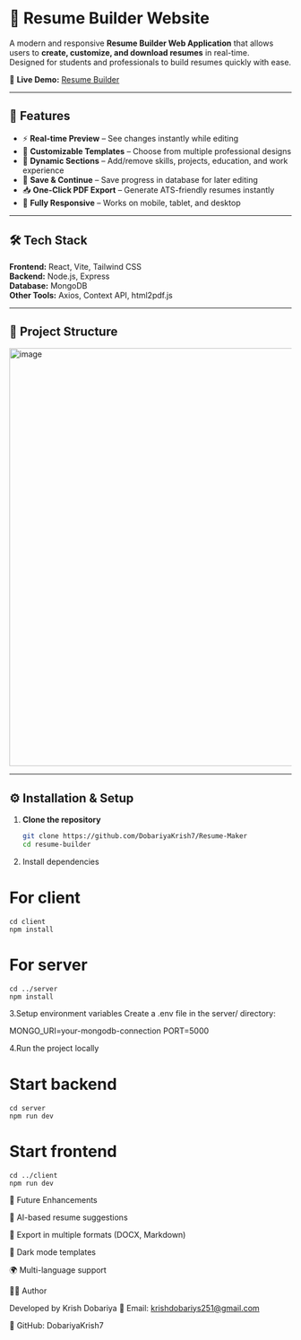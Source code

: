# 📄 Resume Builder Website  

A modern and responsive **Resume Builder Web Application** that allows users to **create, customize, and download resumes** in real-time.  
Designed for students and professionals to build resumes quickly with ease.  

🔗 **Live Demo:** [Resume Builder](https://resume-maker-dk.vercel.app/)  
 

---

## 🚀 Features  

- ⚡ **Real-time Preview** – See changes instantly while editing  
- 🎨 **Customizable Templates** – Choose from multiple professional designs  
- 📝 **Dynamic Sections** – Add/remove skills, projects, education, and work experience  
- 💾 **Save & Continue** – Save progress in database for later editing  
- 📥 **One-Click PDF Export** – Generate ATS-friendly resumes instantly  
- 📱 **Fully Responsive** – Works on mobile, tablet, and desktop  

---

## 🛠️ Tech Stack  

**Frontend:** React, Vite, Tailwind CSS  
**Backend:** Node.js, Express  
**Database:** MongoDB  
**Other Tools:** Axios, Context API, html2pdf.js  

---

## 📂 Project Structure  

<img width="649" height="746" alt="image" src="https://github.com/user-attachments/assets/1c82db3a-a2b7-40d0-aca2-5b55a409c406" />


---

## ⚙️ Installation & Setup  

1. **Clone the repository**  
   ```bash
   git clone https://github.com/DobariyaKrish7/Resume-Maker
   cd resume-builder
2. Install dependencies

  # For client
    cd client
    npm install
  
  # For server
    cd ../server
    npm install

3.Setup environment variables
  Create a .env file in the server/ directory:
  
  MONGO_URI=your-mongodb-connection
  PORT=5000

4.Run the project locally

  # Start backend
    cd server
    npm run dev
  
  # Start frontend
    cd ../client
    npm run dev

📌 Future Enhancements

  🤖 AI-based resume suggestions
  
  📄 Export in multiple formats (DOCX, Markdown)
  
  🌙 Dark mode templates
  
  🌍 Multi-language support


  👨‍💻 Author

Developed by Krish Dobariya
📧 Email: krishdobariys251@gmail.com

🐙 GitHub: DobariyaKrish7





